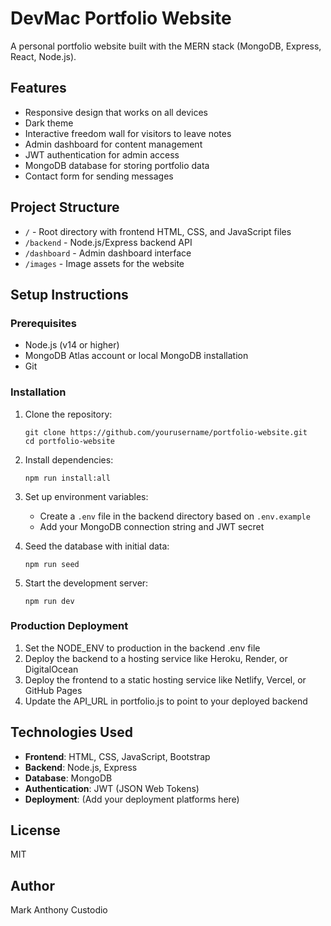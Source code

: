 # DevMac Portfolio Website

A personal portfolio website built with the MERN stack (MongoDB, Express, React, Node.js).

## Features

- Responsive design that works on all devices
- Dark theme
- Interactive freedom wall for visitors to leave notes
- Admin dashboard for content management
- JWT authentication for admin access
- MongoDB database for storing portfolio data
- Contact form for sending messages

## Project Structure

- `/` - Root directory with frontend HTML, CSS, and JavaScript files
- `/backend` - Node.js/Express backend API
- `/dashboard` - Admin dashboard interface
- `/images` - Image assets for the website

## Setup Instructions

### Prerequisites

- Node.js (v14 or higher)
- MongoDB Atlas account or local MongoDB installation
- Git

### Installation

1. Clone the repository:
   ```
   git clone https://github.com/yourusername/portfolio-website.git
   cd portfolio-website
   ```

2. Install dependencies:
   ```
   npm run install:all
   ```

3. Set up environment variables:
   - Create a `.env` file in the backend directory based on `.env.example`
   - Add your MongoDB connection string and JWT secret

4. Seed the database with initial data:
   ```
   npm run seed
   ```

5. Start the development server:
   ```
   npm run dev
   ```

### Production Deployment

1. Set the NODE_ENV to production in the backend .env file
2. Deploy the backend to a hosting service like Heroku, Render, or DigitalOcean
3. Deploy the frontend to a static hosting service like Netlify, Vercel, or GitHub Pages
4. Update the API_URL in portfolio.js to point to your deployed backend

## Technologies Used

- **Frontend**: HTML, CSS, JavaScript, Bootstrap
- **Backend**: Node.js, Express
- **Database**: MongoDB
- **Authentication**: JWT (JSON Web Tokens)
- **Deployment**: (Add your deployment platforms here)

## License

MIT

## Author

Mark Anthony Custodio
